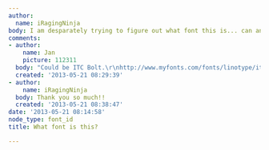 ```yaml
---
author:
  name: iRagingNinja
body: I am desparately trying to figure out what font this is... can anyone help?
comments:
- author:
    name: Jan
    picture: 112311
  body: "Could be ITC Bolt.\r\nhttp://www.myfonts.com/fonts/linotype/itc-bolt/"
  created: '2013-05-21 08:29:39'
- author:
    name: iRagingNinja
  body: Thank you so much!!
  created: '2013-05-21 08:38:47'
date: '2013-05-21 08:14:58'
node_type: font_id
title: What font is this?

---
```

